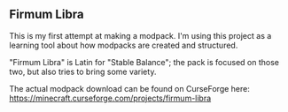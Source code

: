 ## Firmum Libra

This is my first attempt at making a modpack. I'm using this project as a learning tool about how modpacks are created and structured.

"Firmum Libra" is Latin for "Stable Balance"; the pack is focused on those two, but also tries to bring some variety.

The actual modpack download can be found on CurseForge here: <a href="https://minecraft.curseforge.com/projects/firmum-libra">https://minecraft.curseforge.com/projects/firmum-libra</a>
